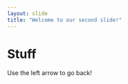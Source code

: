 ```yaml
---
layout: slide
title: "Welcome to our second slide!"
---
```

# Stuff #
Use the left arrow to go back!
